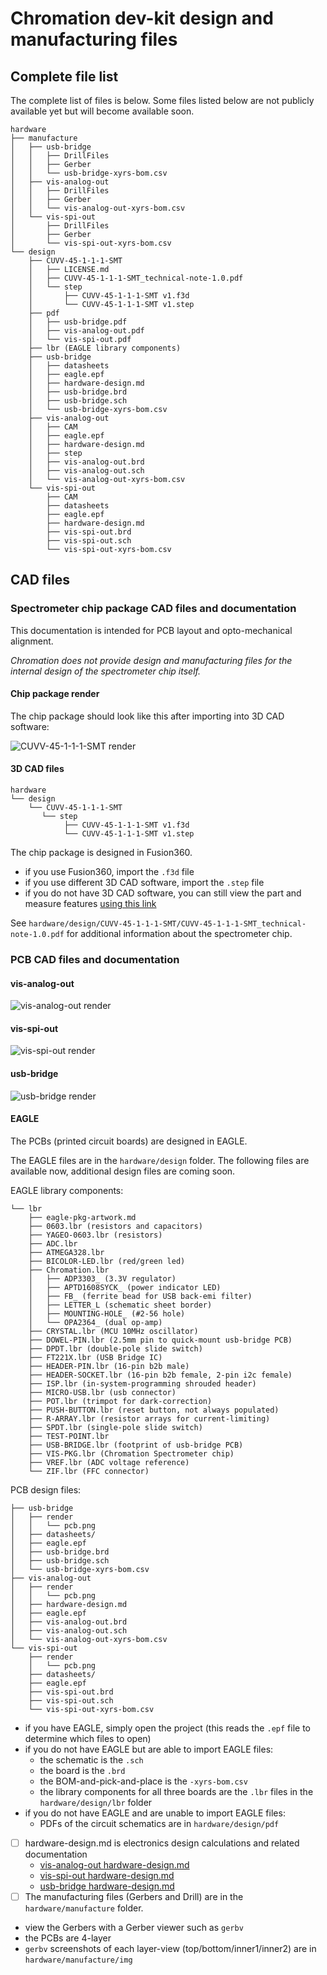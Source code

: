 # Chromation dev-kit design and manufacturing files

## Complete file list

The complete list of files is below. Some files listed below are
not publicly available yet but will become available soon.

```
hardware
├── manufacture
│   ├── usb-bridge
│   │   ├── DrillFiles
│   │   ├── Gerber
│   │   └── usb-bridge-xyrs-bom.csv
│   ├── vis-analog-out
│   │   ├── DrillFiles
│   │   ├── Gerber
│   │   └── vis-analog-out-xyrs-bom.csv
│   └── vis-spi-out
│       ├── DrillFiles
│       ├── Gerber
│       └── vis-spi-out-xyrs-bom.csv
└── design
    ├── CUVV-45-1-1-1-SMT
    │   ├── LICENSE.md
    │   ├── CUVV-45-1-1-1-SMT_technical-note-1.0.pdf
    │   └── step
    │       ├── CUVV-45-1-1-1-SMT v1.f3d
    │       └── CUVV-45-1-1-1-SMT v1.step
    ├── pdf
    │   ├── usb-bridge.pdf
    │   ├── vis-analog-out.pdf
    │   └── vis-spi-out.pdf
    ├── lbr (EAGLE library components)
    ├── usb-bridge
    │   ├── datasheets
    │   ├── eagle.epf
    │   ├── hardware-design.md
    │   ├── usb-bridge.brd
    │   ├── usb-bridge.sch
    │   └── usb-bridge-xyrs-bom.csv
    ├── vis-analog-out
    │   ├── CAM
    │   ├── eagle.epf
    │   ├── hardware-design.md
    │   ├── step
    │   ├── vis-analog-out.brd
    │   ├── vis-analog-out.sch
    │   └── vis-analog-out-xyrs-bom.csv
    └── vis-spi-out
        ├── CAM
        ├── datasheets
        ├── eagle.epf
        ├── hardware-design.md
        ├── vis-spi-out.brd
        ├── vis-spi-out.sch
        └── vis-spi-out-xyrs-bom.csv
```

## CAD files

### Spectrometer chip package CAD files and documentation

This documentation is intended for PCB layout and opto-mechanical
alignment.

*Chromation does not provide design and manufacturing files for
the internal design of the spectrometer chip itself.*

#### Chip package render

The chip package should look like this after importing into 3D
CAD software:

![CUVV-45-1-1-1-SMT
render](design/CUVV-45-1-1-1-SMT/render/CUVV-45-1-1-1-SMT.png)

#### 3D CAD files

```
hardware
└── design
    └── CUVV-45-1-1-1-SMT
       └── step
            ├── CUVV-45-1-1-1-SMT v1.f3d
            └── CUVV-45-1-1-1-SMT v1.step
```

The chip package is designed in Fusion360.

- if you use Fusion360, import the `.f3d` file
- if you use different 3D CAD software, import the `.step` file
- if you do not have 3D CAD software, you can still view the part
  and measure features [using this link](https://a360.co/2CVHmGy)

See
`hardware/design/CUVV-45-1-1-1-SMT/CUVV-45-1-1-1-SMT_technical-note-1.0.pdf` for additional information about the spectrometer chip.

### PCB CAD files and documentation

#### vis-analog-out

![vis-analog-out
render](design/vis-analog-out/render/pcb.png)

#### vis-spi-out

![vis-spi-out
render](design/vis-spi-out/render/pcb.png)

#### usb-bridge

![usb-bridge
render](design/usb-bridge/render/pcb.png)

#### EAGLE

The PCBs (printed circuit boards) are designed in EAGLE.

The EAGLE files are in the `hardware/design` folder. The
following files are available now, additional design files are
coming soon.

EAGLE library components:

```
└── lbr
    ├── eagle-pkg-artwork.md
    ├── 0603.lbr (resistors and capacitors)
    ├── YAGEO-0603.lbr (resistors)
    ├── ADC.lbr
    ├── ATMEGA328.lbr
    ├── BICOLOR-LED.lbr (red/green led)
    ├── Chromation.lbr
    │   ├── ADP3303_ (3.3V regulator)
    │   ├── APTD1608SYCK_ (power indicator LED)
    │   ├── FB_ (ferrite bead for USB back-emi filter)
    │   ├── LETTER_L (schematic sheet border)
    │   ├── MOUNTING-HOLE_ (#2-56 hole)
    │   └── OPA2364_ (dual op-amp)
    ├── CRYSTAL.lbr (MCU 10MHz oscillator)
    ├── DOWEL-PIN.lbr (2.5mm pin to quick-mount usb-bridge PCB)
    ├── DPDT.lbr (double-pole slide switch)
    ├── FT221X.lbr (USB Bridge IC)
    ├── HEADER-PIN.lbr (16-pin b2b male)
    ├── HEADER-SOCKET.lbr (16-pin b2b female, 2-pin i2c female)
    ├── ISP.lbr (in-system-programming shrouded header)
    ├── MICRO-USB.lbr (usb connector)
    ├── POT.lbr (trimpot for dark-correction)
    ├── PUSH-BUTTON.lbr (reset button, not always populated)
    ├── R-ARRAY.lbr (resistor arrays for current-limiting)
    ├── SPDT.lbr (single-pole slide switch)
    ├── TEST-POINT.lbr
    ├── USB-BRIDGE.lbr (footprint of usb-bridge PCB)
    ├── VIS-PKG.lbr (Chromation Spectrometer chip)
    ├── VREF.lbr (ADC voltage reference)
    └── ZIF.lbr (FFC connector)
```

PCB design files:

```
├── usb-bridge
│   ├── render
│   │   └── pcb.png
│   ├── datasheets/
│   ├── eagle.epf
│   ├── usb-bridge.brd
│   ├── usb-bridge.sch
│   └── usb-bridge-xyrs-bom.csv
├── vis-analog-out
│   ├── render
│   │   └── pcb.png
│   ├── hardware-design.md
│   ├── eagle.epf
│   ├── vis-analog-out.brd
│   ├── vis-analog-out.sch
│   └── vis-analog-out-xyrs-bom.csv
└── vis-spi-out
    ├── render
    │   └── pcb.png
    ├── datasheets/
    ├── eagle.epf
    ├── vis-spi-out.brd
    ├── vis-spi-out.sch
    └── vis-spi-out-xyrs-bom.csv
```

- if you have EAGLE, simply open the project (this reads the
  `.epf` file to determine which files to open)
- if you do not have EAGLE but are able to import EAGLE files:
    - the schematic is the `.sch`
    - the board is the `.brd`
    - the BOM-and-pick-and-place is the `-xyrs-bom.csv`
    - the library components for all three boards are the `.lbr`
      files in the `hardware/design/lbr` folder
- if you do not have EAGLE and are unable to import EAGLE files:
    - PDFs of the circuit schematics are in `hardware/design/pdf`

- [ ] hardware-design.md is electronics design calculations and
  related documentation
    - [vis-analog-out hardware-design.md](design/vis-analog-out/hardware-design.md)
    - [vis-spi-out hardware-design.md](design/vis-spi-out/hardware-design.md)
    - [usb-bridge hardware-design.md](design/usb-bridge/hardware-design.md)
- [ ] The manufacturing files (Gerbers and Drill) are in the
  `hardware/manufacture` folder.

- view the Gerbers with a Gerber viewer such as `gerbv`
- the PCBs are 4-layer
- `gerbv` screenshots of each layer-view
  (top/bottom/inner1/inner2) are in `hardware/manufacture/img`

